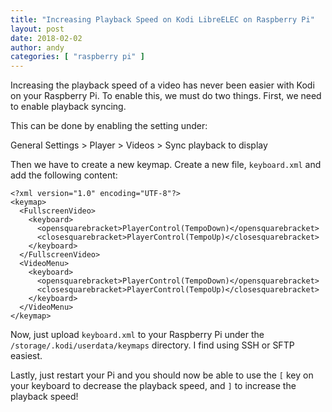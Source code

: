 ```yaml
---
title: "Increasing Playback Speed on Kodi LibreELEC on Raspberry Pi"
layout: post
date: 2018-02-02
author: andy
categories: [ "raspberry pi" ]
---
```


Increasing the playback speed of a video has never been easier with Kodi on your Raspberry Pi.  To enable this, we must do two things. First, we need to enable playback syncing.

This can be done by enabling the setting under:

General Settings > Player > Videos > Sync playback to display

Then we have to create a new keymap. Create a new file, `keyboard.xml` and add the following content:

```
<?xml version="1.0" encoding="UTF-8"?>
<keymap>
  <FullscreenVideo>
    <keyboard>
      <opensquarebracket>PlayerControl(TempoDown)</opensquarebracket>
      <closesquarebracket>PlayerControl(TempoUp)</closesquarebracket>
    </keyboard>
  </FullscreenVideo>
  <VideoMenu>
    <keyboard>
      <opensquarebracket>PlayerControl(TempoDown)</opensquarebracket>
      <closesquarebracket>PlayerControl(TempoUp)</closesquarebracket>
    </keyboard>
  </VideoMenu>
</keymap>
```

Now, just upload `keyboard.xml` to your Raspberry Pi under the `/storage/.kodi/userdata/keymaps` directory. I find using SSH or SFTP easiest.

Lastly, just restart your Pi and you should now be able to use the `[` key on your keyboard to decrease the playback speed, and `]` to increase the playback speed!
